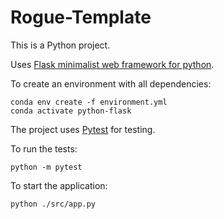 # Rogue-Template

This is a Python project.

Uses [Flask minimalist web framework for python](https://flask.palletsprojects.com/en/2.3.x/).

To create an environment with all dependencies:

    conda env create -f environment.yml
    conda activate python-flask

The project uses [Pytest](https://docs.pytest.org/en/7.4.x/contents.html) for testing.

To run the tests:

    python -m pytest

To start the application:

    python ./src/app.py 
